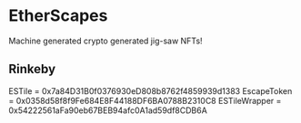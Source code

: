 # EtherScapes

Machine generated crypto generated jig-saw NFTs!

## Rinkeby

ESTile        =  0x7a84D31B0f0376930eD808b8762f4859939d1383
EscapeToken   =  0x0358d58f8f9Fe684E8F44188DF6BA0788B2310C8
ESTileWrapper =  0x54222561aFa90eb67BEB94afc0A1ad59df8CDB6A